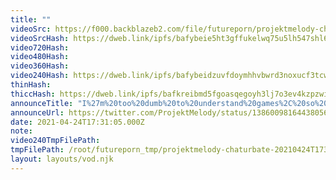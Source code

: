 ```yaml
---
title: ""
videoSrc: https://f000.backblazeb2.com/file/futureporn/projektmelody-chaturbate-20210424T173105Z.mp4
videoSrcHash: https://dweb.link/ipfs/bafybeie5ht3gffukelwq75u5lh547shl6jwtbagcukf7s354pyfbaknm4i?filename=projektmelody-chaturbate-20210424T000100Z-source.mp4
video720Hash: 
video480Hash: 
video360Hash: 
video240Hash: https://dweb.link/ipfs/bafybeidzuvfdoymhhvbwrd3noxucf3tcw4glzxzrj2vishkgjfj3qomoge?filename=projektmelody-chaturbate-20210424T000100Z-240p.mp4
thinHash: 
thiccHash: https://dweb.link/ipfs/bafkreibmd5fgoasqegoyh3lj7o3ev4kzpzwizjquttwspdqn3fkfa3l57i?filename=20210424T000100Z-thicc.jpg
announceTitle: "I%27m%20too%20dumb%20to%20understand%20games%2C%20so%20lets%20do%20a%20Q%26A%20today%21%20Sexy%2C%20normal%2C%20but%20probably%20mostly%20sexy%20%28not%20all%20questions%20will%20be%20answered%2C%20lol%29"
announceUrl: https://twitter.com/ProjektMelody/status/1386009816443805699
date: 2021-04-24T17:31:05.000Z
note: 
video240TmpFilePath: 
tmpFilePath: /root/futureporn_tmp/projektmelody-chaturbate-20210424T173105Z.mp4
layout: layouts/vod.njk
---
```

